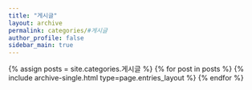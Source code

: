 ```yaml
---
title: "게시글"
layout: archive
permalink: categories/#게시글
author_profile: false
sidebar_main: true
---
```



{% assign posts = site.categories.게시글 %}
{% for post in posts %} {% include archive-single.html type=page.entries_layout %} {% endfor %}